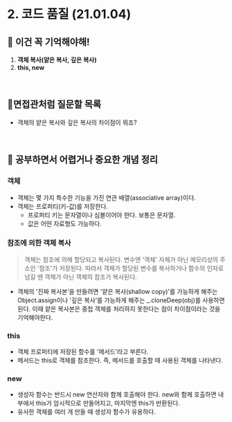 # 2. 코드 품질 (21.01.04)

## 🔮 이건 꼭 기억해야해!

1. **객체 복사(얕은 복사, 깊은 복사)**
2. **this, new**

<br/>

## 🧐면접관처럼 질문할 목록

- 객체의 얕은 복사와 깊은 복사의 차이점이 뭐죠?

<br/>

## 👻 공부하면서 어렵거나 중요한 개념 정리

### 객체

- 객체는 몇 가지 특수한 기능을 가진 연관 배열(associative array)이다. 
- 객체는 프로퍼티(키-값)를 저장한다.
  - 프로퍼티 키는 문자열이나 심볼이어야 한다. 보통은 문자열.
  - 값은 어떤 자료형도 가능하다.

### 참조에 의한 객체 복사

> 객체는 참조에 의해 할당되고 복사된다. 변수엔 '객체' 자체가 아닌 메모리상의 주소인 '참조'가 저장된다. 따라서 객체가 할당된 변수를 복사하거나 함수의 인자로 넘길 땐 객체가 아닌 객체의 참조가 복사된다. 

- 객체의 '진짜 복사본’을 만들려면 '얕은 복사(shallow copy)'를 가능하게 해주는 Object.assign이나 '깊은 복사’를 가능하게 해주는 _.cloneDeep(obj)를 사용하면 된다. 이때 얕은 복사본은 중첩 객체를 처리하지 못한다는 점이 차이점이라는 것을 기억해야한다.

### this

- 객체 프로퍼티에 저장된 함수를 '메서드’라고 부른다.
- 메서드는 this로 객체를 참조한다. 즉, 메서드를 호출할 때 사용된 객체를 나타낸다.

### new

- 생성자 함수는 반드시 new 연산자와 함께 호출해야 한다. new와 함께 호출하면 내부에서 this가 암시적으로 만들어지고, 마지막엔 this가 반환된다.
- 유사한 객체를 여러 개 만들 때 생성자 함수가 유용하다.